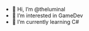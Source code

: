 - 👋 Hi, I’m @theluminal
- 👀 I’m interested in GameDev
- 🌱 I’m currently learning C#


<!---
Altime360/Altime360 is a ✨ special ✨ repository because its `README.md` (this file) appears on your GitHub profile.
You can click the Preview link to take a look at your changes.
--->
